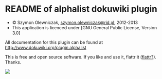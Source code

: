 README of alphalist dokuwiki plugin
=================

* &copy; Szymon Olewniczak, szymon.olewniczak@rid.pl, 2012-2013
* This application is licenced under [GNU General Public License, Version 3.0]

All documentation for this plugin can be found at
http://www.dokuwiki.org/plugin:alphalist

This is free and open source software. If you like and use it, flattr it ([flattr?][WhatisFlattr]). Thanks.

[![][FlattrButton]][FlattrLink] 

[WhatisFlattr]: http://en.wikipedia.org/wiki/Flattr
[FlattrLink]: http://flattr.com/thing/1268782/

[FlattrButton]: http://api.flattr.com/button/button-static-50x60.png

